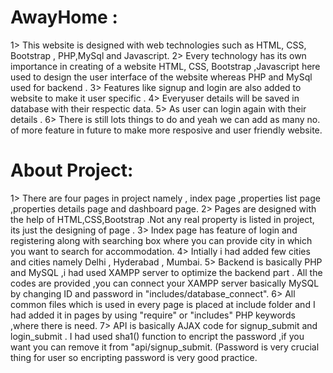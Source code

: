 # AwayHome :

1> This website is designed with web technologies such as HTML, CSS, Bootstrap , PHP,MySql and Javascript.
2> Every technology has its own importance in creating of a website HTML, CSS, Bootstrap ,Javascript here
   used to design the user interface of the website whereas PHP and MySql used for backend .
3> Features like signup and login are also added to website to make it user specific .
4> Everyuser details will be saved in database with their respectic data.
5> As user can login again with their details .
6> There is still lots things to do and yeah we can add as many no. of more feature in future to make more 
   resposive and user friendly website.
   
# About Project:

1> There are four pages in project namely , index page ,properties list page ,properties details page and
   dashboard page.
2> Pages are designed with the help of HTML,CSS,Bootstrap .Not any real property is listed in project, its 
   just the designing of page .
3> Index page has feature of login and registering along with searching box where you can provide city in which 
   you want to search for accommodation.
4> Intially i had added few cities and cities namely Delhi , Hyderabad , Mumbai.
5> Backend is basically PHP and MySQL ,i had used XAMPP server to optimize the backend part . All the codes are
   provided ,you can connect your XAMPP server basically MySQL by changing ID and password in 
   "includes/database_connect".
6> All common files which is used in every page is placed at include folder and I had added it in pages by 
   using "require" or "includes" PHP keywords ,where there is need.
7> API is basically AJAX code for signup_submit and login_submit . I had used sha1() function to encript the password ,if you
   want you can remove it from  "api/signup_submit. (Password is very crucial thing for user so encripting password is very 
   good practice.
